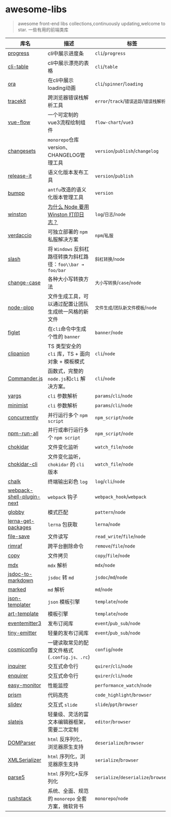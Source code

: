 # awesome-libs

> awesome front-end libs collections,continuously updating,welcome to star.
> 一些有用的前端类库

| 库名                                                                                 | 描述                                                                              | 标签                                |
| ------------------------------------------------------------------------------------ | --------------------------------------------------------------------------------- | ----------------------------------- |
|[progress](https://www.npmjs.com/package/progress)|cli中展示进度条|`cli`/`progress`|
|[cli-table](https://github.com/Automattic/cli-table)|cli中展示漂亮的表格|`cli`/`table`|
|[ora](https://github.com/sindresorhus/ora)|在cli中展示loading动画|`cli`/`spinner`/`loading`|
|[tracekit](https://github.com/csnover/TraceKit)|跨浏览器错误栈解析工具|`error`/`track`/`错误追踪`/`错误栈解析`|
|[vue-flow](https://github.com/bcakmakoglu/vue-flow)|一个可定制的vue3流程绘制组件|`flow-chart`/`vue3`|
|[changesets](https://github.com/changesets/changesets)|`monorepo`仓库version、CHANGELOG管理工具|`version`/`publish`/`changelog`|
| [release-it](https://www.npmjs.com/package/release-it)                               | 语义化版本发布工具                                                   | `version`/`publish`                 |
| [bumpp](https://www.npmjs.com/package/bumpp)                                         | `antfu`改造的语义化版本管理工具                                                   | `version`                 |
| [winston](https://github.com/winstonjs/winston)                                      | [为什么 Node 要用 Winston 打印日志？](https://juejin.cn/post/7294638699417190410) | `log`/`日志`/`node`                 |
| [verdaccio](https://github.com/verdaccio/verdaccio)                                  | 可独立部署的 `npm` 私服解决方案                                                   | `npm`/`私服`                        |
| [slash](https://www.npmjs.com/package/slash)                                         | 将 `Windows` 反斜杠路径转换为斜杠路径：`foo\\bar ➔ foo/bar`                       | `斜杠转换`/`node`                   |
| [change-case](https://www.npmjs.com/package/change-case)                             | 各种大小写转换方法                                                                | `大小写转换`/`case`/`node`          |
| [node-plop](https://github.com/plopjs/plop#readme)                                   | 文件生成工具，可以通过配置让团队生成统一风格的新文件                              | `文件生成`/`团队新文件模板`/`node`  |
| [figlet](https://www.npmjs.com/package/figlet)                                       | 在`cli`命令中生成个性的 `banner`                                                  | `banner`/`node`                     |
| [clipanion](https://github.com/arcanis/clipanion)                                    | TS 类型安全的 `cli` 库，TS + 面向对象 + 模板模式                                  | `cli`/`node`                        |
| [Commander.js](https://github.com/tj/commander.js)                                   | 函数式，完整的 `node.js`和`cli` 解决方案。                                        | `cli`/`node`                        |
| [yargs](https://www.npmjs.com/package/yargs)                                         | `cli` 参数解析                                                                    | `params`/`cli`/`node`               |
| [minimist](https://www.npmjs.com/package/minimist)                                   | `cli` 参数解析                                                                    | `params`/`cli`/`node`               |
| [concurrently](https://www.npmjs.com/package/concurrently)                           | 并行运行多个 `npm script`                                                         | `npm_script`/`node`                 |
| [npm-run-all](https://www.npmjs.com/package/npm-run-all)                             | 并行或串行运行多个 `npm script`                                                   | `npm_script`/`node`                 |
| [chokidar](https://www.npmjs.com/package/chokidar)                                   | 文件变化监听                                                                      | `watch_file`/`node`                 |
| [chokidar-cli](https://www.npmjs.com/package/chokidar-cli)                           | 文件变化监听，`chokidar` 的 `cli` 版本                                            | `watch_file`/`node`                 |
| [chalk](https://www.npmjs.com/package/chalk)                                         | 终端输出彩色 `log`                                                                | `log`/`cli`/`node`                  |
| [webpack-shell-plugin-next](https://www.npmjs.com/package/webpack-shell-plugin-next) | `webpack` 钩子                                                                    | `webpack_hook`/`webpack`            |
| [globby](https://www.npmjs.com/package/globby)                                       | 模式匹配                                                                          | `pattern`/`node`                    |
| [lerna-get-packages](https://www.npmjs.com/package/lerna-get-packages)               | `lerna` 包获取                                                                    | `lerna`/`node`                      |
| [file-save](https://www.npmjs.com/package/file-save)                                 | 文件读写                                                                          | `read_write`/`file`/`node`          |
| [rimraf](https://www.npmjs.com/package/rimraf)                                       | 跨平台删除命令                                                                    | `remove`/`file`/`node`              |
| [copy](https://www.npmjs.com/package/copy)                                           | 文件拷贝                                                                          | `copy`/`file`/`node`                |
| [mdx](https://github.com/mdx-js/mdx)                                                 | `mdx` 解析                                                                        | `mdx`/`node`                        |
| [jsdoc-to-markdown](https://www.npmjs.com/package/jsdoc-to-markdown)                 | `jsdoc` 转 `md`                                                                   | `jsdoc`/`md`/`node`                 |
| [marked](https://www.npmjs.com/package/marked)                                       | `md` 解析                                                                         | `md`/`node`                         |
| [json-templater](https://www.npmjs.com/package/json-templater)                       | `json` 模板引擎                                                                   | `template`/`node`                   |
| [art-template](https://github.com/aui/art-template)                                  | 模板引擎                                                                          | `template`/`node`                   |
| [eventemitter3](https://www.npmjs.com/package/eventemitter3)                         | 发布订阅库                                                                        | `event`/`pub_sub`/`node`            |
| [tiny-emitter](https://www.npmjs.com/package/tiny-emitter)                           | 轻量的发布订阅库                                                                        | `event`/`pub_sub`/`node`            |
| [cosmiconfig](https://github.com/davidtheclark/cosmiconfig)                          | 一键读取常见的配置文件格式(`.config.js、.rc`)                                     | `config`/`node`                     |
| [inquirer](https://www.npmjs.com/package/inquirer)                                   | 交互式命令行                                                                      | `quirer`/`cli`/`node`               |
| [enquirer](https://www.npmjs.com/package/enquirer)                                   | 交互式命令行                                                                      | `quirer`/`cli`/`node`               |
| [easy-monitor](https://github.com/hyj1991/easy-monitor)                              | 性能监控                                                                          | `performance_watch`/`node`          |
| [prism](https://github.com/PrismJS/prism)                                            | 代码高亮                                                                          | `code_highlight`/`browser`          |
| [slidev](https://github.com/slidevjs/slidev)                                         | 交互式 `slide`                                                                    | `slide`/`ppt`/`browser`             |
| [slatejs](https://www.slatejs.org/)                                                  | 轻量级、灵活的富文本编辑器框架，需要二次定制                                      | `editor`/`browser`                  |
| [DOMParser](https://developer.mozilla.org/zh-CN/docs/Web/API/DOMParser)              | `html` 反序列化，浏览器原生支持                                                   | `deserialize`/`browser`             |
| [XMLSerializer](https://developer.mozilla.org/zh-CN/docs/Web/API/XMLSerializer)      | `html` 序列化，浏览器原生支持                                                     | `serialize`/`browser`               |
| [parse5](https://www.npmjs.com/package/parse5)                                       | `html` 序列化+反序列化                                                            | `serialize`/`deserialize`/`browser` |
| [rushstack](https://github.com/microsoft/rushstack)                                  | 系统、全面、规范的 `monorepo` 全套方案，微软背书                                  | `monorepo`/`node`                   |
